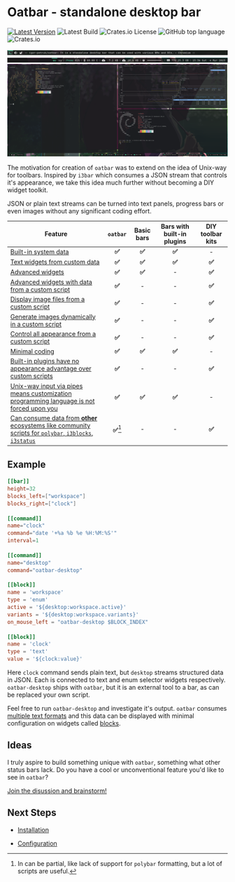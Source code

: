 # Oatbar - standalone desktop bar

[![Latest Version](https://img.shields.io/crates/v/oatbar.svg)](https://crates.io/crates/oatbar)
![Latest Build](https://img.shields.io/github/actions/workflow/status/igor-petruk/oatbar/on-push.yml)
![Crates.io License](https://img.shields.io/crates/l/oatbar)
![GitHub top language](https://img.shields.io/github/languages/top/igor-petruk/oatbar)
![Crates.io](https://img.shields.io/crates/d/oatbar?label=Cargo.io%20downloads)

![Panel Left](panel-sample-left.png)
![Panel Right](panel-sample-right.png)
[![Screenshot](main.png)](main.png)

The motivation for creation of `oatbar` was to extend on the idea of Unix-way for toolbars.
Inspired by `i3bar` which consumes a JSON stream that controls it's appearance, we take this
idea much further without becoming a DIY widget toolkit.

JSON or plain text streams can be turned into text panels, progress bars or even images without
any significant coding effort.

| Feature | **`oatbar`** | Basic bars | Bars with built-in plugins | DIY toolbar kits |
|---------|:-------:|:-----:|:----:|:------:|
| [Built-in system data](configuration/cookbook/data.md) | **✅** | **✅** | **✅** | - |
| [Text widgets from custom data](configuration/block.md#text-block) | **✅** | **✅** | **✅** | **✅** |
| [Advanced widgets](configuration/block.md) | **✅** | **✅** | - | **✅** |
| [Advanced widgets with data from a custom script](configuration/block.md) | **✅** | - | - | **✅** |
| [Display image files from a custom script](configuration/block.md#image-block) | **✅** | - | - | **✅** |
| [Generate images dynamically in a custom script](configuration/cookbook/advanced.md#dynamic-image-block) | **✅** | - | - | **✅** |
| [Control all appearance from a custom script](cookbook/appearance.md) | **✅** | - | - | **✅** |
| [Minimal coding](#example) | **✅** | **✅** | **✅** | - |
| [Built-in plugins have no appearance advantage over custom scripts](configuration/cookbook/data.md#common-blocks) | **✅** | - | - | **✅** |
| [Unix-way input via pipes means customization programming language is not forced upon you](configuration/command) | **✅** | **✅** | **✅** | - |
| [Can consume data from **other** ecosystems like community scripts for `polybar`, `i3blocks`, `i3status`](configuration/command) | **✅**[^other_eco] | - | - | **✅** |

[^other_eco]: In can be partial, like lack of support for `polybar` formatting, but a lot of scripts are useful.

## Example

```toml
[[bar]]
height=32
blocks_left=["workspace"]
blocks_right=["clock"]

[[command]]
name="clock"
command="date '+%a %b %e %H:%M:%S'"
interval=1

[[command]]
name="desktop"
command="oatbar-desktop"

[[block]]
name = 'workspace'
type = 'enum'
active = '${desktop:workspace.active}'
variants = '${desktop:workspace.variants}'
on_mouse_left = "oatbar-desktop $BLOCK_INDEX"

[[block]]
name = 'clock'
type = 'text'
value = '${clock:value}'
```

Here `clock` command sends plain text, but `desktop` streams
structured data in JSON. Each is connected to text and enum selector
widgets respectively. `oatbar-desktop` ships with `oatbar`, but it is an external tool
to a bar, as can be replaced your own script. 

Feel free to run `oatbar-desktop` and investigate it's output. `oatbar` consumes
[multiple text formats](configuration/command.md#formats) and this data can be
displayed with minimal configuration on widgets called [blocks](configuration/block.md).

## Ideas

I truly aspire to build something unique with `oatbar`, something what other status bars lack. Do you have a cool or unconventional feature you'd like to see in `oatbar`?

[Join the disussion and brainstorm!](https://github.com/igor-petruk/oatbar/discussions)

## Next Steps

* [Installation](./installation.md)

* [Configuration](./configuration)
